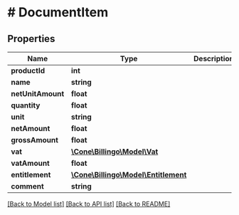 # # DocumentItem

## Properties

Name | Type | Description | Notes
------------ | ------------- | ------------- | -------------
**productId** | **int** |  | [optional]
**name** | **string** |  | [optional]
**netUnitAmount** | **float** |  | [optional]
**quantity** | **float** |  | [optional]
**unit** | **string** |  | [optional]
**netAmount** | **float** |  | [optional]
**grossAmount** | **float** |  | [optional]
**vat** | [**\Cone\Billingo\Model\Vat**](Vat.md) |  | [optional]
**vatAmount** | **float** |  | [optional]
**entitlement** | [**\Cone\Billingo\Model\Entitlement**](Entitlement.md) |  | [optional]
**comment** | **string** |  | [optional]

[[Back to Model list]](../../README.md#models) [[Back to API list]](../../README.md#endpoints) [[Back to README]](../../README.md)
